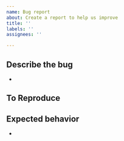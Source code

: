```yaml
---
name: Bug report
about: Create a report to help us improve
title: ''
labels: ''
assignees: ''

---
```


<!--
✅ 어떤 버그인지 자세히 알려주세요.
✅ 스크린샷이 있으면 더 좋아요🙂
-->
## Describe the bug
- 

<!--
✅ 버그를 재현하는 과정을 알려주세요.
1. Go to '...'
2. Click on '....'
3. Scroll down to '....'
4. See error
-->

## To Reproduce

<!--
✅ 기대하는 결과를 설명해주세요.
-->
## Expected behavior
- 

<!--
✅ Label을 설정하였는지 확인해주세요.
✅ Assignee를 지정하였는지 확인해주세요.
-->
